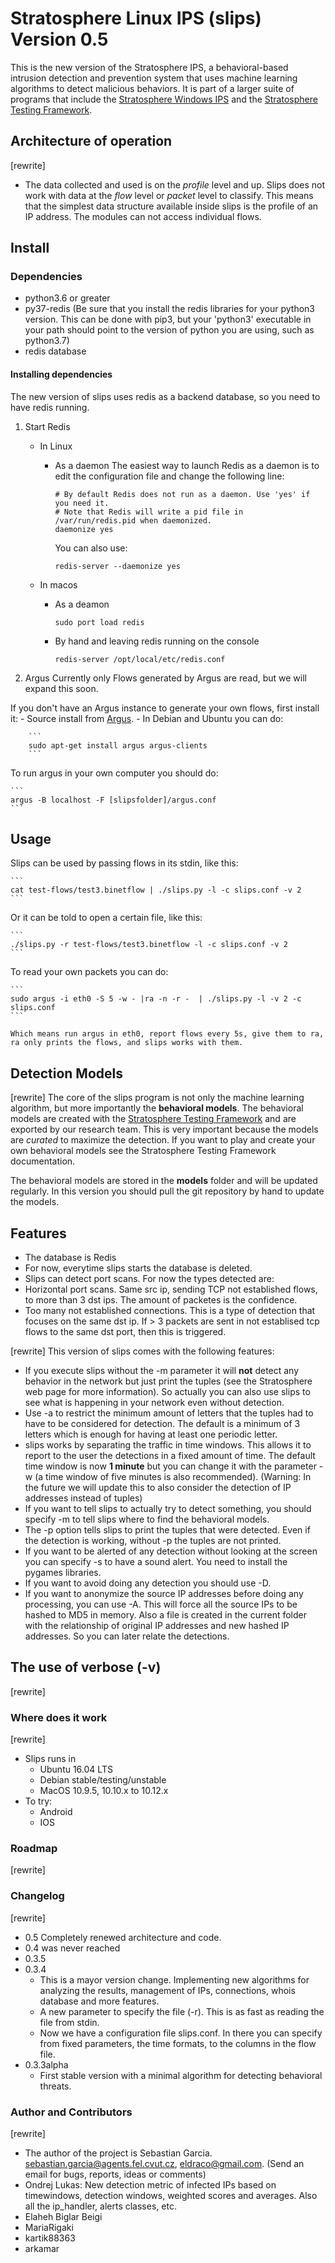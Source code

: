 # Stratosphere Linux IPS (slips) Version 0.5
This is the new version of the Stratosphere IPS, a behavioral-based intrusion detection and prevention system that uses machine learning algorithms to detect malicious behaviors. It is part of a larger suite of programs that include the [Stratosphere Windows IPS] and the [Stratosphere Testing Framework].


## Architecture of operation
[rewrite]
- The data collected and used is on the _profile_ level and up. Slips does not work with data at the _flow_ level or _packet_ level to classify. This means that the simplest data structure available inside slips is the profile of an IP address. The modules can not access individual flows.


## Install

### Dependencies
- python3.6 or greater
- py37-redis (Be sure that you install the redis libraries for your python3 version. This can be done with pip3, but your 'python3' executable in your path should point to the version of python you are using, such as python3.7)
- redis database

#### Installing dependencies    
The new version of slips uses redis as a backend database, so you need to have redis running.

1. Start Redis
    - In Linux
        - As a daemon
            The easiest way to launch Redis as a daemon is to edit the configuration file and change the following line:

            ```
            # By default Redis does not run as a daemon. Use 'yes' if you need it.
            # Note that Redis will write a pid file in /var/run/redis.pid when daemonized.
            daemonize yes
            ```

            You can also use:

            ```
            redis-server --daemonize yes
            ```

    - In macos
        - As a deamon

            ```
            sudo port load redis
            ```
        - By hand and leaving redis running on the console

            ```
            redis-server /opt/local/etc/redis.conf
            ```

2. Argus
Currently only Flows generated by Argus are read, but we will expand this soon.

If you don't have an Argus instance to generate your own flows, first install it:
    - Source install from [Argus].
    - In Debian and Ubuntu you can do:

        ```
        sudo apt-get install argus argus-clients
        ```

To run argus in your own computer you should do:

    ```
    argus -B localhost -F [slipsfolder]/argus.conf
    ```

## Usage
Slips can be used by passing flows in its stdin, like this:

    ```
    cat test-flows/test3.binetflow | ./slips.py -l -c slips.conf -v 2 
    ```

Or it can be told to open a certain file, like this:

    ```
    ./slips.py -r test-flows/test3.binetflow -l -c slips.conf -v 2 
    ```

To read your own packets you can do:

    ```
    sudo argus -i eth0 -S 5 -w - |ra -n -r -  | ./slips.py -l -v 2 -c slips.conf
    ```

    Which means run argus in eth0, report flows every 5s, give them to ra, ra only prints the flows, and slips works with them.


## Detection Models
[rewrite]
The core of the slips program is not only the machine learning algorithm, but more importantly the __behavioral models__. The behavioral models are created with the [Stratosphere Testing Framework] and are exported by our research team. This is very important because the models are _curated_ to maximize the detection. If you want to play and create your own behavioral models see the Stratosphere Testing Framework documentation.

The behavioral models are stored in the __models__ folder and will be updated regularly. In this version you should pull the git repository by hand to update the models.


## Features 
- The database is Redis
- For now, everytime slips starts the database is deleted.
- Slips can detect port scans. For now the types detected are:
 - Horizontal port scans. Same src ip, sending TCP not established flows, to more than 3 dst ips. The amount of packetes is the confidence.
 - Too many not established connections. This is a type of detection that focuses on the same dst ip. If > 3 packets are sent in not establised tcp flows to the same dst port, then this is triggered.

[rewrite]
This version of slips comes with the following features:

- If you execute slips without the -m parameter it will __not__ detect any behavior in the network but just print the tuples (see the Stratosphere web page for more information). So actually you can also use slips to see what is happening in your network even without detection.
- Use -a to restrict the minimum amount of letters that the tuples had to have to be considered for detection. The default is a minimum of 3 letters which is enough for having at least one periodic letter.
- slips works by separating the traffic in time windows. This allows it to report to the user the detections in a fixed amount of time. The default time window is now __1 minute__ but you can change it with the parameter -w (a time window of five minutes is also recommended). (Warning: In the future we will update this to also consider the detection of IP addresses instead of tuples)
- If you want to tell slips to actually try to detect something, you should specify -m to tell slips where to find the behavioral models.
- The -p option tells slips to print the tuples that were detected. Even if the detection is working, without -p the tuples are not printed.
- If you want to be alerted of any detection without looking at the screen you can specify -s to have a sound alert. You need to install the pygames libraries.
- If you want to avoid doing any detection you should use -D.
- If you want to anonymize the source IP addresses before doing any processing, you can use -A. This will force all the source IPs to be hashed to MD5 in memory. Also a file is created in the current folder with the relationship of original IP addresses and new hashed IP addresses. So you can later relate the detections.



## The use of verbose (-v)
[rewrite]



### Where does it work
[rewrite]
- Slips runs in 
    - Ubuntu 16.04 LTS
    - Debian stable/testing/unstable
    - MacOS 10.9.5, 10.10.x to 10.12.x
- To try:
    - Android
    - IOS


### Roadmap
[rewrite]

### Changelog
[rewrite]
- 0.5 Completely renewed architecture and code.
- 0.4 was never reached
- 0.3.5
- 0.3.4
    - This is a mayor version change. Implementing new algorithms for analyzing the results, management of IPs, connections, whois database and more features.
    - A new parameter to specify the file (-r). This is as fast as reading the file from stdin.
    - Now we have a configuration file slips.conf. In there you can specify from fixed parameters, the time formats, to the columns in the flow file.
- 0.3.3alpha
    - First stable version with a minimal algorithm for detecting behavioral threats.

### Author and Contributors
[rewrite]

- The author of the project is Sebastian Garcia. sebastian.garcia@agents.fel.cvut.cz, eldraco@gmail.com. (Send an email for bugs, reports, ideas or comments)
- Ondrej Lukas: New detection metric of infected IPs based on timewindows, detection windows, weighted scores and averages. Also all the ip_handler, alerts classes, etc.
- Elaheh Biglar Beigi
- MariaRigaki 
- kartik88363
- arkamar


[Argus]: http://qosient.com/argus/ "Argus"
[Stratosphere Testing Framework]: https://github.com/stratosphereips/StratosphereTestingFramework
[Stratosphere Windows IPS]: https://github.com/stratosphereips/StratosphereIps
